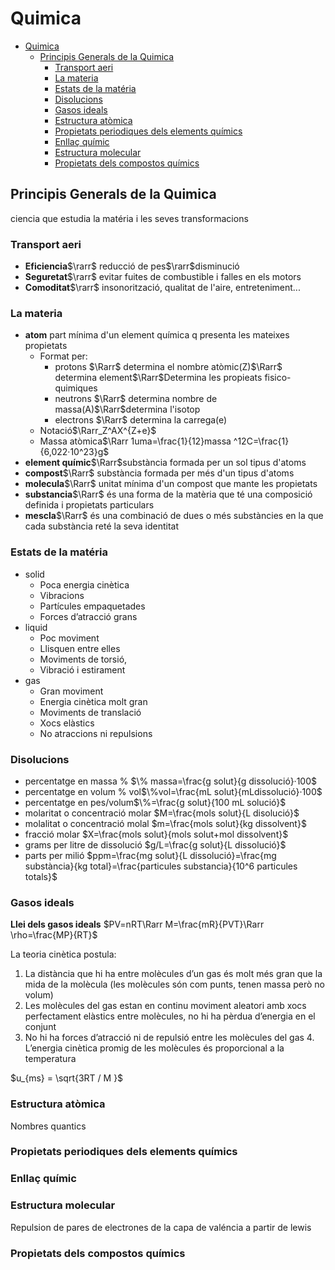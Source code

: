 # Quimica

- [Quimica](#quimica)
  - [Principis Generals de la Quimica](#principis-generals-de-la-quimica)
    - [Transport aeri](#transport-aeri)
    - [La materia](#la-materia)
    - [Estats de la matéria](#estats-de-la-matéria)
    - [Disolucions](#disolucions)
    - [Gasos ideals](#gasos-ideals)
    - [Estructura atòmica](#estructura-atòmica)
    - [Propietats periodiques dels elements químics](#propietats-periodiques-dels-elements-químics)
    - [Enllaç químic](#enllaç-químic)
    - [Estructura molecular](#estructura-molecular)
    - [Propietats dels compostos químics](#propietats-dels-compostos-químics)

## Principis Generals de la Quimica

ciencia que estudia la matéria i les seves transformacions

### Transport aeri

- **Eficiencia**$\rarr$ reducció de pes$\rarr$disminució
- **Seguretat**$\rarr$ evitar fuites de combustible i falles en els motors
- **Comoditat**$\rarr$ insonorització, qualitat de l'aire, entreteniment...

### La materia

- **atom** part mínima d'un element química q presenta les mateixes propietats
  - Format per:
    - protons $\Rarr$ determina el nombre atòmic(Z)$\Rarr$ determina element$\Rarr$Determina les propieats fisico-quimiques
    - neutrons $\Rarr$ determina nombre de massa(A)$\Rarr$determina l'isotop
    - electrons $\Rarr$ determina la carrega(e)
  - Notació$\Rarr_Z^AX^{Z+e}$
  - Massa atòmica$\Rarr 1uma=\frac{1}{12}massa ^12C=\frac{1}{6,022·10^23}g$
- **element químic**$\Rarr$substància formada per un sol tipus d'atoms
- **compost**$\Rarr$ substància formada per més d'un tipus d'atoms
- **molecula**$\Rarr$ unitat mínima d'un compost que mante les propietats
- **substancia**$\Rarr$ és una forma de la matèria que té una composició definida i propietats particulars
- **mescla**$\Rarr$ és una combinació de dues o més substàncies en la que cada substància reté la seva identitat

### Estats de la matéria

- solid
  - Poca energia cinètica
  - Vibracions
  - Partícules empaquetades
  - Forces d’atracció grans
- liquid
  - Poc moviment
  - Llisquen entre elles
  - Moviments de torsió,
  - Vibració i estirament
- gas
  - Gran moviment
  - Energia cinètica molt gran
  - Moviments de translació
  - Xocs elàstics
  - No atraccions ni repulsions

### Disolucions

- percentatge en massa % $\% massa=\frac{g solut}{g dissolució}·100$
- percentatge en volum % vol$\%vol=\frac{mL solut}{mLdissolució}·100$
- percentatge en pes/volum$\%=\frac{g solut}{100 mL solució}$
- molaritat o concentració molar $M=\frac{mols solut}{L disolució}$
- molalitat o concentració molal $m=\frac{mols solut}{kg dissolvent}$
- fracció molar $X=\frac{mols solut}{mols solut+mol dissolvent}$
- grams per litre de dissolució $g/L=\frac{g solut}{L dissolució}$
- parts per milió $ppm=\frac{mg solut}{L dissolució}=\frac{mg substància}{kg total}=\frac{particules substancia}{10^6 particules totals}$

### Gasos ideals

**Llei dels gasos ideals** $PV=nRT\Rarr M=\frac{mR}{PVT}\Rarr \rho=\frac{MP}{RT}$

La teoria cinètica postula:

1. La distància que hi ha entre molècules d’un gas és molt més gran que la mida de la molècula (les molècules són com punts, tenen massa però no volum)
2. Les molècules del gas estan en continu moviment aleatori amb xocs perfectament elàstics entre molècules, no hi ha pèrdua d’energia en el conjunt
3. No hi ha forces d’atracció ni de repulsió entre les molècules del gas 4. L’energia cinètica promig de les molècules és proporcional a la temperatura

$u_{ms} = \sqrt{3RT / M }$

### Estructura atòmica

Nombres quantics


### Propietats periodiques dels elements químics

### Enllaç químic

### Estructura molecular

Repulsion de pares de electrones de la capa de valéncia
a partir de lewis


### Propietats dels compostos químics
